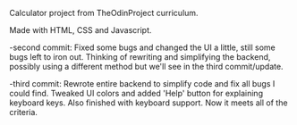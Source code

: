 Calculator project from TheOdinProject curriculum. 

Made with HTML, CSS and Javascript. 

-second commit: 
Fixed some bugs and changed the UI a little, still some bugs left to iron out. 
Thinking of rewriting and simplifying the backend, possibly using a different method but we'll see in the third commit/update. 

-third commit: 
Rewrote entire backend to simplify code and fix all bugs I could find. 
Tweaked UI colors and added 'Help' button for explaining keyboard keys.
Also finished with keyboard support. Now it meets all of the criteria.

